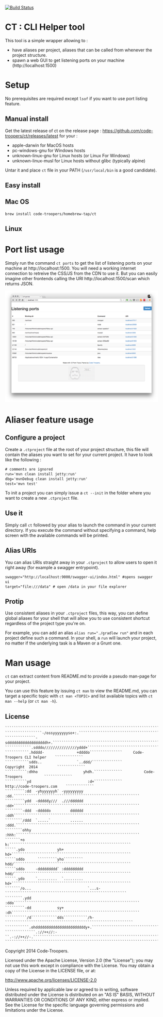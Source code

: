 [![Build Status](https://travis-ci.org/code-troopers/ct.svg?branch=feat%2Frust)](https://travis-ci.org/code-troopers/ct)

# CT : CLI Helper tool

This tool is a simple wrapper allowing to :

 * have aliases per project, aliases that can be called from whenever the project structure.
 * spawn a web GUI to get listening ports on your machine (http://localhost:1500)

# Setup
No prerequisites are required except `lsof` if you want to use port listing feature.

Manual install
---
Get the latest release of ct on the release page : https://github.com/code-troopers/ct/releases/latest for your  : 
 
 * apple-darwin for MacOS hosts
 * pc-windows-gnu for Windows hosts
 * unknown-linux-gnu for Linux hosts (or Linux For Windows) 
 * unknown-linux-musl for Linux hosts without glibc (typically alpine)
 
Untar it and place `ct` file in your PATH (`/usr/local/bin` is a good candidate).

Easy install
---

## Mac OS
 
`brew install code-troopers/homebrew-tap/ct`

## Linux



# Port list usage
Simply run the command `ct ports` to get the list of listening ports on your machine at http://localhost:1500.
You will need a working internet connection to retreive the CSS/JS from the CDN to use it.
But you can easily imagine other frontends calling the URI http://localhost:1500/scan which returns JSON.

![Port list example](images/listen.png)

# Aliaser feature usage


Configure a project
--
Create a `.ctproject` file at the root of your project structure, this file will contain the aliases you want to set for your current project.
It have to look like the following :

    # comments are ignored
    run='mvn clean install jetty:run'
    dbg='mvnDebug clean install jetty:run'
    test='mvn test'
    
To init a project you can simply issue a `ct --init` in the folder where you want to create a new `.ctproject` file.

Use it
--
Simply call `ct` followed by your alias to launch the command in your current directory. If you execute the command without specifying a command, help screen with the available commands will be printed.

Alias URIs
--
You can alias URIs straight away in your `.ctproject` to allow users to open it right away (for example a swagger entrypoint).

    swagger="http://localhost:9000/swagger-ui/index.html" #opens swagger ui
    target="file:///data" # open /data in your file explorer


Protip
--
Use consistent aliases in your `.ctproject` files, this way, you can define global aliases for your shell that will allow you to use consistent shortcut regardless of the project type you're on.

For example, you can add an alias `alias run="./gradlew run"` and in each project define such a command. In your shell, a `run` will launch your project, no matter if the underlying task is a Maven or a Grunt one.

# Man usage

`ct` can extract content from README.md to provide a pseudo man-page for your project.

You can use this feature by issuing `ct man` to view the README.md, 
you can target a specific topic with `ct man <TOPIC>` and list available topics with `ct man --help` (or `ct man -h`). 

License
--

    ````````````````````````````````````````````````````````````````````````````````````````````````````
    `````````````````-/ossyyyyyyyso+:.``````````````````````````````````````````````````````````````````
    ``````````````-sddddddddddddddddddh+.```````````````````````````````````````````````````````````````
    ````````````.sdddo///////////////yddd+``````````````````````````````````````````````````````````````
    ```````````.hdddd-               +ddddo```````````````     Code-Troopers CLI helper    `````````````
    ```````````sdds..                `..ddd/``````````````         Copyright  2014         `````````````
    ``````````:dhho                     yhdh.`````````````          Code-Troopers          `````````````
    ``````````yd                          :d+`````````````     http://code-troopers.com    `````````````
    `````````:dd  -yhyyyyyyh` -yyyyyyyyy  :dd.``````````````````````````````````````````````````````````
    `````````ydd  -dddddy///  .///dddddd  :dd+``````````````````````````````````````````````````````````
    ````````-ddd  -dddddo         dddddd  :ddh``````````````````````````````````````````````````````````
    ````````/ddd  `.....`         ......  :ddd.`````````````````````````````````````````````````````````
    ````````ohhy                          :hhh:`````````````````````````````````````````````````````````
    ```````+o                                 h:````````````````````````````````````````````````````````
    `````.ydo               yh+               hd+```````````````````````````````````````````````````````
    `````sddo      `````````yho`````````      hdd/``````````````````````````````````````````````````````
    `````sddo     -ddddddddd` :ddddddddd      hdd/``````````````````````````````````````````````````````
    `````.ydo     `.........  `.........      hd+```````````````````````````````````````````````````````
    ```````/o...                          `...s-````````````````````````````````````````````````````````
    ````````.ydd                          :ddo``````````````````````````````````````````````````````````
    `````````-dd            sy+           :dh```````````````````````````````````````````````````````````
    ``````````/d````````````dds```````````/h-```````````````````````````````````````````````````````````
    ```````````.ohdddddddddddddddddddddddy+.````````````````````````````````````````````````````````````
    ``````````````.://++//:-``.-://++//-.```````````````````````````````````````````````````````````````
    ````````````````````````````````````````````````````````````````````````````````````````````````````


Copyright 2014 Code-Troopers.

Licensed under the Apache License, Version 2.0 (the "License"); you may not use this work except in compliance with the License. You may obtain a copy of the License in the LICENSE file, or at:

http://www.apache.org/licenses/LICENSE-2.0

Unless required by applicable law or agreed to in writing, software distributed under the License is distributed on an "AS IS" BASIS, WITHOUT WARRANTIES OR CONDITIONS OF ANY KIND, either express or implied. See the License for the specific language governing permissions and limitations under the License.
